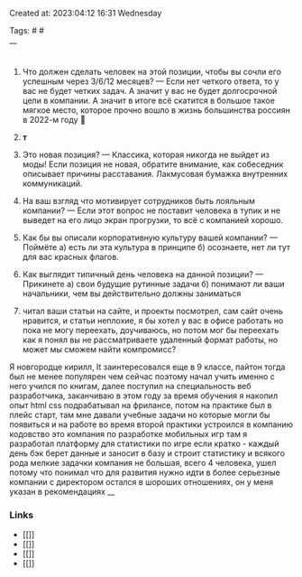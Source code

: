 Created at: 2023:04:12 16:31 Wednesday

Tags: #   #   
__ 

#
1. Что должен сделать человек на этой позиции, чтобы вы сочли его успешным через 3/6/12 месяцев? — Если нет четкого ответа, то у вас не будет четких задач. А значит у вас не будет долгосрочной цели в компании. А значит в итоге всё скатится в большое такое мягкое место, которое прочно вошло в жизнь большинства россиян в 2022-м году 🤡
2. **т**

3. Это новая позиция? — Классика, которая никогда не выйдет из моды! Если позиция не новая, обратите внимание, как собеседник описывает причины расставания. Лакмусовая бумажка внутренних коммуникаций.

4. На ваш взгляд что мотивирует сотрудников быть лояльным компании? — Если этот вопрос не поставит человека в тупик и не выведет на его лицо экран прогрузки, то всё с компанией хорошо.

5. Как бы вы описали корпоративную культуру вашей компании? — Поймёте а) есть ли эта культура в принципе б) осознаете, нет ли тут для вас красных флагов.

6. Как выглядит типичный день человека на данной позиции? — Прикинете а) свои будущие рутинные задачи б) понимают ли ваши начальники, чем вы действительно должны заниматься
7. читал ваши статьи на сайте, и проекты посмотрел, сам сайт очень нравится, и статьи неплохие, я бы хотел у вас в офисе работать но пока не могу переехать, доучиваюсь,  но потом мог бы переехать
   как я понял вы не рассматриваете удаленный формат работы, но может мы сможем найти компромисс?

 Я новгородце кирилл, It заинтересовался еще в 9 классе, пайтон тогда был не менее популярен чем сейчас поэтому начал учить именно с него учился по книгам, далее поступил на специальность веб разработчика, заканчиваю в этом году
 за время обучения я накопил опыт  html css 
 подрабатывал на фрилансе, потом на практике был в плейс старт, там мне давали  учебные задачи но которые могли бы появиться и на работе
 во время второй практики устроился в компанию кодовство
 это компания по разработке мобильных игр
 там я разработал платформу для статистики по игре 
 если кратко - каждый день бэк берет данные и заносит в базу и строит статистику
 и всякого рода мелкие задачки
 компания не большая, всего 4 человека, ушел потому что понимал что для развития нужно идти в более серьезные компании
 с директором остался в шороших отношениях, он у меня указан в рекомендациях
__

### Links
- [[]]
- [[]]
- [[]]
- [[]]
